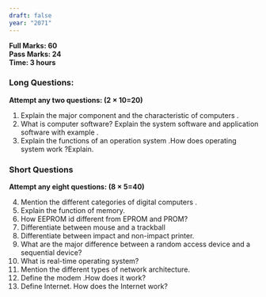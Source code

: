 ```yaml
---
draft: false
year: "2071"
---
```


**Full Marks: 60**\
**Pass Marks: 24**\
**Time: 3 hours**

### Long Questions:

**Attempt any two questions: (2 × 10=20)**

1. Explain the major component and the characteristic of computers .
2. What is computer software? Explain the system software and application software
   with example .
3. Explain the functions of an operation system .How does operating system work
   ?Explain.

### Short Questions

**Attempt any eight questions: (8 × 5=40)**

4. Mention the different categories of digital computers .
5. Explain the function of memory.
6. How EEPROM id different from EPROM and PROM?
7. Differentiate between mouse and a trackball
8. Differentiate between impact and non-impact printer.
9. What are the major difference between a random access device and a sequential
   device?
10. What is real-time operating system?
11. Mention the different types of network architecture.
12. Define the modem .How does it work?
13. Define Internet. How does the Internet work?
